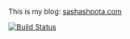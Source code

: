 This is my blog: [sashashpota.com](http://sashashpota.com/)

[![Build Status](https://travis-ci.org/Shpota/shpota.github.io.svg?branch=master)](https://travis-ci.org/Shpota/shpota.github.io)